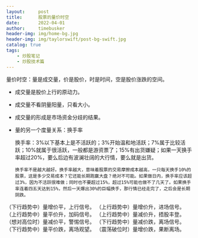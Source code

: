 ```yaml
---
layout:     post
title:      股票的量价时空
date:       2022-04-01
author:     timebusker
header-img: img/home-bg.jpg
header-img: img/taylorswift/post-bg-swift.jpg
catalog: true
tags:
    - 炒股笔记
    - 炒股技术篇
---  
```


量价时空：量是成交量，价是股价，时是时间，空是股价涨跌的空间。

- 成交量是股价上行的原动力。

- 成交量不看阴量阳量，只看大小。

- 成交量的形成是市场资金分歧的结果。


- 量的另一个度量关系：换手率

  换手率：3%以下基本上是不活跃的；3%开始温和地活跃；7%属于比较活跃；10%就属于很活跃，一般都是游资票了；15%有出货嫌疑；如果一天换手率超过20%，要么后边有波澜壮阔的大行情，要么就是出货。

  `换手率不是越大越好。换手率越大，意味着股票的交易摩擦成本越高，一只每天换手10%的股票，这是多少交易成本？它还能长期跑赢大盘？绝对不可能。如果做日内，换手率应该超过3%，因为不活跃很难做；同时也不要超过15%，超过15%可能也做不了几天了。如果换手率连着四五天达到15%，然后一天爆出30%的巨幅换手，那行情已经走完了，之后会是长期阴跌。`


（下行趋势中）量增价平，上行信号。
（上行趋势中）量增价升，进场信号。
（上行趋势中）量平价升，加码信号。
（上行趋势中）量减价升，捂股丰登。
（想对高位时）量减价平，警惕信号。
（下行趋势中）量减价跌，离场信号。
（下行趋势中）量平价跌，离场观望。
（震荡破位时）量增价跌，果断离场。


